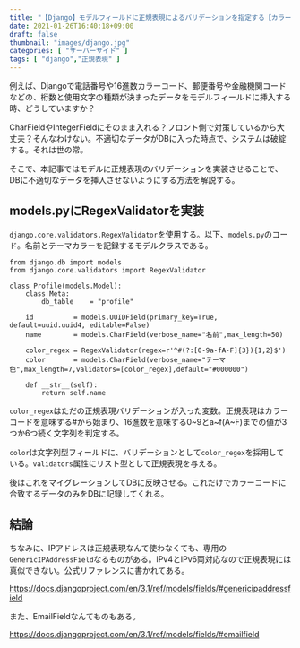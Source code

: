 ```yaml
---
title: "【Django】モデルフィールドに正規表現によるバリデーションを指定する【カラーコード・電話番号に有効】"
date: 2021-01-26T16:40:18+09:00
draft: false
thumbnail: "images/django.jpg"
categories: [ "サーバーサイド" ]
tags: [ "django","正規表現" ]
---
```



例えば、Djangoで電話番号や16進数カラーコード、郵便番号や金融機関コードなどの、桁数と使用文字の種類が決まったデータをモデルフィールドに挿入する時、どうしていますか？

CharFieldやIntegerFieldにそのまま入れる？フロント側で対策しているから大丈夫？そんなわけない。不適切なデータがDBに入った時点で、システムは破綻する。それは世の常。

そこで、本記事ではモデルに正規表現のバリデーションを実装させることで、DBに不適切なデータを挿入させないようにする方法を解説する。

## models.pyにRegexValidatorを実装

`django.core.validators.RegexValidator`を使用する。以下、`models.py`のコード。名前とテーマカラーを記録するモデルクラスである。

    from django.db import models
    from django.core.validators import RegexValidator
    
    class Profile(models.Model):
        class Meta:
            db_table    = "profile"
    
        id          = models.UUIDField(primary_key=True, default=uuid.uuid4, editable=False)
        name        = models.CharField(verbose_name="名前",max_length=50)
    
        color_regex = RegexValidator(regex=r'^#(?:[0-9a-fA-F]{3}){1,2}$')
        color       = models.CharField(verbose_name="テーマ色",max_length=7,validators=[color_regex],default="#000000")
    
        def __str__(self):
            return self.name
    
`color_regex`はただの正規表現バリデーションが入った変数。正規表現はカラーコードを意味する#から始まり、16進数を意味する0~9とa~f(A~F)までの値が3つか6つ続く文字列を判定する。

`color`は文字列型フィールドに、バリデーションとして`color_regex`を採用している。`validators`属性にリスト型として正規表現を与える。

後はこれをマイグレーションしてDBに反映させる。これだけでカラーコードに合致するデータのみをDBに記録してくれる。

## 結論

ちなみに、IPアドレスは正規表現なんて使わなくても、専用の`GenericIPAddressField`なるものがある。IPv4とIPv6両対応なので正規表現には真似できない。公式リファレンスに書かれてある。

https://docs.djangoproject.com/en/3.1/ref/models/fields/#genericipaddressfield

また、EmailFieldなんてものもある。

https://docs.djangoproject.com/en/3.1/ref/models/fields/#emailfield
